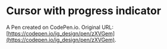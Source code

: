 # Cursor with progress indicator

A Pen created on CodePen.io. Original URL: [https://codepen.io/ig_design/pen/zXVGem](https://codepen.io/ig_design/pen/zXVGem).

